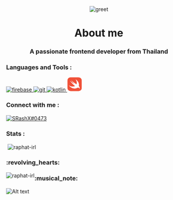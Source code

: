 <div align="center">
  <img alt="greet" width="auto" height="auto" src="https://64.media.tumblr.com/ea4c7ed31efa1331ab2a06196dda544b/f3487b1c9e78d89f-54/s540x810/e31af6b645d84991790dc9b09d4333c2845a2f83.gifv">
</div>

<h1 align="center">About me</h1>

<h3 align="center">A passionate frontend developer from Thailand</h3>

<div>
<h3 align="left">Languages and Tools :</h3>
<p align="left"> <a href="https://firebase.google.com/" target="_blank" rel="noreferrer"> <img src="https://www.vectorlogo.zone/logos/firebase/firebase-icon.svg" alt="firebase" width="40" height="40"/> </a> <a href="https://git-scm.com/" target="_blank" rel="noreferrer"> <img src="https://www.vectorlogo.zone/logos/git-scm/git-scm-icon.svg" alt="git" width="40" height="40"/> </a> <a href="https://kotlinlang.org" target="_blank" rel="noreferrer"> <img src="https://www.vectorlogo.zone/logos/kotlinlang/kotlinlang-icon.svg" alt="kotlin" width="40" height="40"/> </a> <a href="https://developer.apple.com/swift/" target="_blank" rel="noreferrer"> <img src="https://raw.githubusercontent.com/devicons/devicon/master/icons/swift/swift-original.svg" alt="swift" width="40" height="40"/> </a> </p>
</div>

<h3 align="left">Connect with me :</h3>
<p align="left">
<a href="https://discord.gg/UkNTr9SQED" target="blank"><img align="center" src="https://raw.githubusercontent.com/rahuldkjain/github-profile-readme-generator/master/src/images/icons/Social/discord.svg" alt="SRashX#0473" height="30" width="40" /></a>
</p>

<div>
<h3 align="left">Stats :</h3>
<p>&nbsp;<img align="center" src="https://github-readme-stats.vercel.app/api?username=raphat-irl&show_icons=true&locale=en&theme=dark" alt="raphat-irl" /></p>
</div>
  
<div>
<h3 align="left">:revolving_hearts:</h3>
<p><img align="left" src="https://github-readme-stats.vercel.app/api/top-langs?username=raphat-irl&show_icons=true&locale=en&layout=compact" alt="raphat-irl" /></p>
</div>


<h3 align="left">:musical_note:</h3>

![Alt text](https://spotify-recently-played-readme.vercel.app/api?user=21tvqn4gmtcribmxhisclrtaa&count=3&width=600)
